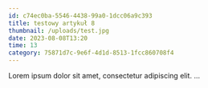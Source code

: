 ```yaml
---
id: c74ec0ba-5546-4438-99a0-1dcc06a9c393
title: testowy artykuł 8
thumbnail: /uploads/test.jpg
date: 2023-08-08T13:20
time: 13
category: 75871d7c-9e6f-4d1d-8513-1fcc860708f4
---
```


Lorem ipsum dolor sit amet, consectetur adipiscing elit. ...
